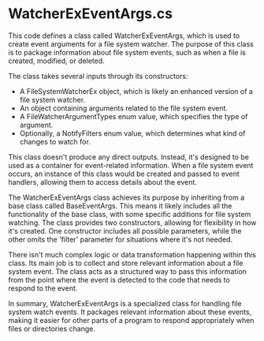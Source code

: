 # WatcherExEventArgs.cs

This code defines a class called WatcherExEventArgs, which is used to create event arguments for a file system watcher. The purpose of this class is to package information about file system events, such as when a file is created, modified, or deleted.

The class takes several inputs through its constructors:

- A FileSystemWatcherEx object, which is likely an enhanced version of a file system watcher.
- An object containing arguments related to the file system event.
- A FileWatcherArgumentTypes enum value, which specifies the type of argument.
- Optionally, a NotifyFilters enum value, which determines what kind of changes to watch for.

This class doesn't produce any direct outputs. Instead, it's designed to be used as a container for event-related information. When a file system event occurs, an instance of this class would be created and passed to event handlers, allowing them to access details about the event.

The WatcherExEventArgs class achieves its purpose by inheriting from a base class called BaseEventArgs. This means it likely includes all the functionality of the base class, with some specific additions for file system watching. The class provides two constructors, allowing for flexibility in how it's created. One constructor includes all possible parameters, while the other omits the 'filter' parameter for situations where it's not needed.

There isn't much complex logic or data transformation happening within this class. Its main job is to collect and store relevant information about a file system event. The class acts as a structured way to pass this information from the point where the event is detected to the code that needs to respond to the event.

In summary, WatcherExEventArgs is a specialized class for handling file system watch events. It packages relevant information about these events, making it easier for other parts of a program to respond appropriately when files or directories change.

